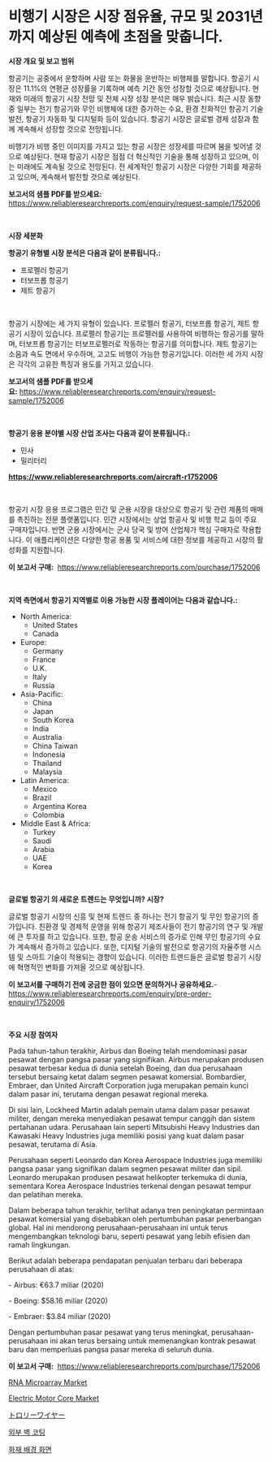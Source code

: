 <p><h1>비행기 시장은 시장 점유율, 규모 및 2031년까지 예상된 예측에 초점을 맞춥니다.</h1></p><p><strong>시장 개요 및 보고 범위</strong></p>
<p><p>항공기는 공중에서 운항하며 사람 또는 화물을 운반하는 비행체를 말합니다. 항공기 시장은 11.1%의 연평균 성장률을 기록하며 예측 기간 동안 성장할 것으로 예상됩니다. 현재와 미래의 항공기 시장 전망 및 전체 시장 성장 분석은 매우 밝습니다. 최근 시장 동향 중 일부는 전기 항공기와 무인 비행체에 대한 증가하는 수요, 환경 친화적인 항공기 기술 발전, 항공기 자동화 및 디지털화 등이 있습니다. 항공기 시장은 글로벌 경제 성장과 함께 계속해서 성장할 것으로 전망됩니다.</p><p>비행기가 비행 중인 이미지를 가지고 있는 항공 시장은 성장세를 따르며 붐을 빚어낼 것으로 예상된다. 현재 항공기 시장은 점점 더 혁신적인 기술을 통해 성장하고 있으며, 이는 미래에도 계속될 것으로 전망된다. 전 세계적인 항공기 시장은 다양한 기회를 제공하고 있으며, 계속해서 발전할 것으로 예상된다.</p></p>
<p><strong>보고서의 샘플 PDF를 받으세요:</strong> <a href="https://www.reliableresearchreports.com/enquiry/request-sample/1752006">https://www.reliableresearchreports.com/enquiry/request-sample/1752006</a></p>
<p>&nbsp;</p>
<p><strong>시장 세분화</strong></p>
<p><strong>항공기 유형별 시장 분석은 다음과 같이 분류됩니다.:</strong></p>
<p><ul><li>프로펠러 항공기</li><li>터보프롭 항공기</li><li>제트 항공기</li></ul></p>
<p>&nbsp;</p>
<p><p>항공기 시장에는 세 가지 유형이 있습니다. 프로펠러 항공기, 터보프롭 항공기, 제트 항공기 시장이 있습니다. 프로펠러 항공기는 프로펠러를 사용하여 비행하는 항공기를 말하며, 터보프롭 항공기는 터보프로펠러로 작동하는 항공기를 의미합니다. 제트 항공기는 소음과 속도 면에서 우수하며, 고고도 비행이 가능한 항공기입니다. 이러한 세 가지 시장은 각각의 고유한 특징과 용도를 가지고 있습니다.</p></p>
<p><strong>보고서의 샘플 PDF를 받으세요:</strong>&nbsp;<a href="https://www.reliableresearchreports.com/enquiry/request-sample/1752006">https://www.reliableresearchreports.com/enquiry/request-sample/1752006</a></p>
<p>&nbsp;</p>
<p><strong> 항공기 응용 분야별 시장 산업 조사는 다음과 같이 분류됩니다.:</strong></p>
<p><ul><li>민사</li><li>밀리터리</li></ul></p>
<p><strong><a href="https://www.reliableresearchreports.com/aircraft-r1752006">https://www.reliableresearchreports.com/aircraft-r1752006</a></strong></p>
<p>&nbsp;</p>
<p><p>항공기 시장 응용 프로그램은 민간 및 군용 시장을 대상으로 항공기 및 관련 제품의 매매를 촉진하는 전문 플랫폼입니다. 민간 시장에서는 상업 항공사 및 비행 학교 등이 주요 구매자입니다. 반면 군용 시장에서는 군사 당국 및 방어 산업체가 핵심 구매자로 작용합니다. 이 애플리케이션은 다양한 항공 용품 및 서비스에 대한 정보를 제공하고 시장의 활성화를 지원합니다.</p></p>
<p><strong>이 보고서 구매:</strong>&nbsp; <a href="https://www.reliableresearchreports.com/purchase/1752006">https://www.reliableresearchreports.com/purchase/1752006</a></p>
<p>&nbsp;</p>
<p><strong>지역 측면에서 항공기 지역별로 이용 가능한 시장 플레이어는 다음과 같습니다.:</strong></p>
<p><ul>
    <li>
        North America:
        <ul>
            <li>United States</li>
            <li>Canada</li>
        </ul>
    </li>
    <li>
        Europe:
        <ul>
            <li>Germany</li>
            <li>France</li>
            <li>U.K.</li>
            <li>Italy</li>
            <li>Russia</li>
        </ul>
    </li>
    <li>
        Asia-Pacific:
        <ul>
            <li>China</li>
            <li>Japan</li>
            <li>South Korea</li>
            <li>India</li>
            <li>Australia</li>
            <li>China Taiwan</li>
            <li>Indonesia</li>
            <li>Thailand</li>
            <li>Malaysia</li>
        </ul>
    </li>
    <li>
        Latin America:
        <ul>
            <li>Mexico</li>
            <li>Brazil</li>
            <li>Argentina Korea</li>
            <li>Colombia</li>
        </ul>
    </li>
    <li>
        Middle East & Africa:
        <ul>
            <li>Turkey</li>
            <li>Saudi</li>
            <li>Arabia</li>
            <li>UAE</li>
            <li>Korea</li>
        </ul>
    </li>
    </ul></p>
<p>&nbsp;</p>
<p><strong>글로벌 항공기 의 새로운 트렌드는 무엇입니까? 시장?</strong></p>
<p><p>글로벌 항공기 시장의 신흥 및 현재 트렌드 중 하나는 전기 항공기 및 무인 항공기의 증가입니다. 친환경 및 경제적 운영을 위해 항공기 제조사들이 전기 항공기의 연구 및 개발에 큰 투자를 하고 있습니다. 또한, 항공 운송 서비스의 증가로 인해 무인 항공기의 수요가 계속해서 증가하고 있습니다. 또한, 디지털 기술의 발전으로 항공기의 자율주행 시스템 및 스마트 기술이 적용되는 경향이 있습니다. 이러한 트렌드들은 글로벌 항공기 시장에 혁명적인 변화를 가져올 것으로 예상됩니다.</p></p>
<p><strong>이 보고서를 구매하기 전에 궁금한 점이 있으면 문의하거나 공유하세요.</strong>- <a href="https://www.reliableresearchreports.com/enquiry/pre-order-enquiry/1752006">https://www.reliableresearchreports.com/enquiry/pre-order-enquiry/1752006</a></p>
<p>&nbsp;</p>
<p><strong>주요 시장 참여자</strong></p>
<p><p>Pada tahun-tahun terakhir, Airbus dan Boeing telah mendominasi pasar pesawat dengan pangsa pasar yang signifikan. Airbus merupakan produsen pesawat terbesar kedua di dunia setelah Boeing, dan dua perusahaan tersebut bersaing ketat dalam segmen pesawat komersial. Bombardier, Embraer, dan United Aircraft Corporation juga merupakan pemain kunci dalam pasar ini, terutama dengan pesawat regional mereka.</p><p>Di sisi lain, Lockheed Martin adalah pemain utama dalam pasar pesawat militer, dengan mereka menyediakan pesawat tempur canggih dan sistem pertahanan udara. Perusahaan lain seperti Mitsubishi Heavy Industries dan Kawasaki Heavy Industries juga memiliki posisi yang kuat dalam pasar pesawat, terutama di Asia.</p><p>Perusahaan seperti Leonardo dan Korea Aerospace Industries juga memiliki pangsa pasar yang signifikan dalam segmen pesawat militer dan sipil. Leonardo merupakan produsen pesawat helikopter terkemuka di dunia, sementara Korea Aerospace Industries terkenal dengan pesawat tempur dan pelatihan mereka.</p><p>Dalam beberapa tahun terakhir, terlihat adanya tren peningkatan permintaan pesawat komersial yang disebabkan oleh pertumbuhan pasar penerbangan global. Hal ini mendorong perusahaan-perusahaan ini untuk terus mengembangkan teknologi baru, seperti pesawat yang lebih efisien dan ramah lingkungan.</p><p>Berikut adalah beberapa pendapatan penjualan terbaru dari beberapa perusahaan di atas:</p><p>- Airbus: €63.7 miliar (2020)</p><p>- Boeing: $58.16 miliar (2020)</p><p>- Embraer: $3.84 miliar (2020)</p><p>Dengan pertumbuhan pasar pesawat yang terus meningkat, perusahaan-perusahaan ini akan terus bersaing untuk memenangkan kontrak pesawat baru dan memperluas pangsa pasar mereka di seluruh dunia.</p></p>
<p><strong>이 보고서 구매:</strong>&nbsp;&nbsp;<a href="https://www.reliableresearchreports.com/purchase/1752006">https://www.reliableresearchreports.com/purchase/1752006</a></p>
<p><p><a href="https://github.com/marloy8/Market-Research-Report-List-4/blob/main/rna-microarray-market.md">RNA Microarray Market</a></p><p><a href="https://issuu.com/reportprime-2/docs/electric-motor-core-market-size-2030.pptx">Electric Motor Core Market</a></p><p><a href="https://github.com/dzy793153605/Market-Research-Report-List-1/blob/main/657736624404.md">トロリーワイヤー</a></p><p><a href="https://github.com/vseigx30c9a1j/Market-Research-Report-List-1/blob/main/969562122392.md">외부 벽 코팅</a></p><p><a href="https://github.com/WilburKihn5676/Market-Research-Report-List-1/blob/main/850980922393.md">화재 배경 화면</a></p></p>